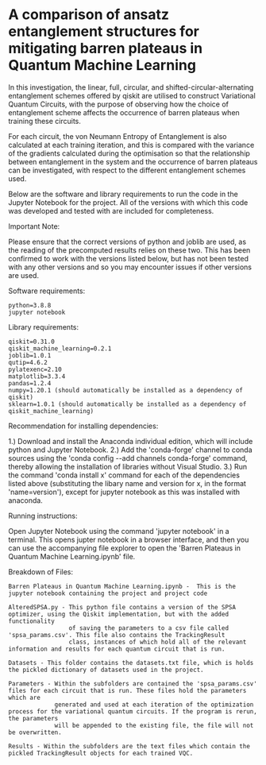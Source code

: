 # A comparison of ansatz entanglement structures for mitigating barren plateaus in Quantum Machine Learning
 In this investigation, the linear, full, circular, and shifted-circular-alternating entanglement schemes offered by qiskit are utilised to construct
 Variational Quantum Circuits, with the purpose of observing how the choice of entanglement scheme affects the occurrence of barren plateaus when training
 these circuits. 
 
 For each circuit, the von Neumann Entropy of Entanglement is also calculated at each training iteration, and this is compared with the variance of the gradients 
 calculated during the optimisation so that the relationship between entanglement in the system and the occurrence of barren plateaus can be investigated, with 
 respect to the different entanglement schemes used.
 
 Below are the software and library requirements to run the code in the Jupyter Notebook for the project. All of the versions with which this code was developed
 and tested with are included for completeness. 
 
 Important Note: 
 
   Please ensure that the correct versions of python and joblib are used, as the reading of the precomputed results relies on these two. This has been confirmed to
   work with the versions listed below, but has not been tested with any other versions and so you may encounter issues if other versions are used.
 
 Software requirements:
    
    python=3.8.8
    jupyter notebook
 
 Library requirements:
 
    qiskit=0.31.0
    qiskit_machine_learning=0.2.1
    joblib=1.0.1
    qutip=4.6.2
    pylatexenc=2.10
    matplotlib=3.3.4
    pandas=1.2.4
    numpy=1.20.1 (should automatically be installed as a dependency of qiskit)
    sklearn=1.0.1 (should automatically be installed as a dependency of qiskit_machine_learning)
    
 Recommendation for installing dependencies:
  
   1.) Download and install the Anaconda individual edition, which will include python and Jupyter Notebook.
   2.) Add the 'conda-forge' channel to conda sources using the 'conda config --add channels conda-forge' command, thereby allowing the installation
       of libraries without Visual Studio.
   3.) Run the command 'conda install x' command for each of the dependencies listed above (substituting the libary name and version for x,
       in the format 'name=version'), except for jupyter notebook as this was installed with anaconda.
        
 Running instructions:
 
   Open Jupyter Notebook using the command 'jupyter notebook' in a terminal. This opens jupter notebook in a browser interface, and then you can use
   the accompanying file explorer to open the 'Barren Plateaus in Quantum Machine Learning.ipynb' file.
 
 Breakdown of Files:
 
    Barren Plateaus in Quantum Machine Learning.ipynb -  This is the jupyter notebook containing the project and project code
 
    AlteredSPSA.py - This python file contains a version of the SPSA optimizer, using the Qiskit implementation, but with the added functionality 
                     of saving the parameters to a csv file called 'spsa_params.csv'. This file also contains the TrackingResult
                     class, instances of which hold all of the relevant information and results for each quantum circuit that is run.
                     
    Datasets - This folder contains the datasets.txt file, which is holds the pickled dictionary of datasets used in the project.
    
    Parameters - Within the subfolders are contained the 'spsa_params.csv' files for each circuit that is run. These files hold the parameters which are
                 generated and used at each iteration of the optimization process for the variational quantum circuits. If the program is rerun, the parameters
                 will be appended to the existing file, the file will not be overwritten.
    
    Results - Within the subfolders are the text files which contain the pickled TrackingResult objects for each trained VQC.
